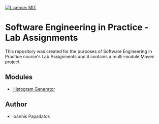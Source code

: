 [![License: MIT](https://img.shields.io/badge/License-MIT-yellow.svg)](https://opensource.org/licenses/MIT)

# Software Engineering in Practice - Lab Assignments

This repository was created for the purposes of Software Engineering in Practice course's Lab Assignments and it contains a multi-module Maven project.

## Modules

- [Histogram Generator](./gradeshistogram/)

## Author

- Ioannis Papadatos
